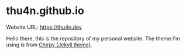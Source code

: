 # thu4n.github.io

Website URL: https://thu4n.dev

Hello there, this is the repository of my personal website. The theme I'm using is from [Chirpy (Jekyll theme)](https://chirpy.cotes.page/posts/getting-started/).
